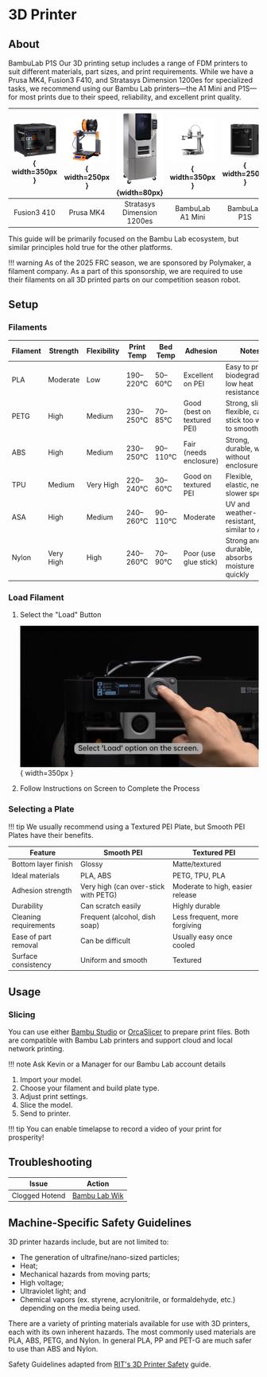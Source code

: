# 3D Printer

## About

BambuLab P1S
Our 3D printing setup includes a range of FDM printers to suit different materials, part sizes, and print requirements. While we have a Prusa MK4, Fusion3 F410, and Stratasys Dimension 1200es for specialized tasks, we recommend using our Bambu Lab printers—the A1 Mini and P1S—for most prints due to their speed, reliability, and excellent print quality.

| ![Fusion3 410](fusion3_410.png){ width=350px } | ![Prusa MK4](prusa_mk4.png){ width=250px } | ![Stratasys Dimension 1200es](stratasys_dimension_1200es.png){width=80px} | ![BambuLab A1 Mini](bambu_lab_a1_mini.png){ width=350px } | ![BambuLab P1S](bambu_lab_p1s.png){ width=250px } |
|:---:|:---:|:---:|:---:|:---:|
| Fusion3 410 | Prusa MK4 | Stratasys Dimension 1200es | BambuLab A1 Mini | BambuLab P1S |


This guide will be primarily focused on the Bambu Lab ecosystem, but similar principles hold true for the other platforms.

!!! warning 
    As of the 2025 FRC season, we are sponsored by Polymaker, a filament company. As a part of this sponsorship, we are required to use their filaments on all 3D printed parts on our competition season robot. 
## Setup

### Filaments 

| Filament | Strength     | Flexibility | Print Temp | Bed Temp | Adhesion                   | Notes                                                                 |
|----------|--------------|-------------|------------|----------|----------------------------|-----------------------------------------------------------------------|
| PLA      | Moderate     | Low         | 190–220°C  | 50–60°C  | Excellent on PEI           | Easy to print, biodegradable, low heat resistance                     |
| PETG     | High         | Medium      | 230–250°C  | 70–85°C  | Good (best on textured PEI)| Strong, slightly flexible, can stick too well to smooth PEI          |
| ABS      | High         | Medium      | 230–250°C  | 90–110°C | Fair (needs enclosure)     | Strong, durable, warps without enclosure                              |
| TPU      | Medium       | Very High   | 220–240°C  | 30–60°C  | Good on textured PEI       | Flexible, elastic, needs slower speeds                                |
| ASA      | High         | Medium      | 240–260°C  | 90–110°C | Moderate                   | UV and weather-resistant, similar to ABS                              |
| Nylon    | Very High    | High        | 240–260°C  | 70–90°C  | Poor (use glue stick)      | Strong and durable, absorbs moisture quickly                          |

### Load Filament

1. Select the "Load" Button
   
    ![Load](assets/bambu_load.png){ width=350px }

2. Follow Instructions on Screen to Complete the Process

### Selecting a Plate

!!! tip 
    We usually recommend using a Textured PEI Plate, but Smooth PEI Plates have their benefits.

| Feature                  | Smooth PEI                                      | Textured PEI                                     |
|--------------------------|--------------------------------------------------|--------------------------------------------------|
| Bottom layer finish      | Glossy                                          | Matte/textured                                   |
| Ideal materials          | PLA, ABS                                        | PETG, TPU, PLA                                   |
| Adhesion strength        | Very high (can over-stick with PETG)           | Moderate to high, easier release                 |
| Durability               | Can scratch easily                              | Highly durable                                   |
| Cleaning requirements    | Frequent (alcohol, dish soap)                   | Less frequent, more forgiving                    |
| Ease of part removal     | Can be difficult                                | Usually easy once cooled                         |
| Surface consistency      | Uniform and smooth                              | Textured |

## Usage

### Slicing

You can use either [Bambu Studio](https://bambulab.com/en/download/studio) or [OrcaSlicer](https://github.com/SoftFever/OrcaSlicer) to prepare print files. Both are compatible with Bambu Lab printers and support cloud and local network printing.

!!! note 
    Ask Kevin or a Manager for our Bambu Lab account details

1. Import your model.    
2. Choose your filament and build plate type.
3. Adjust print settings.
4. Slice the model.
5. Send to printer.

!!! tip 
    You can enable timelapse to record a video of your print for prosperity! 

## Troubleshooting

| Issue | Action |
| ----- | ------ |
| Clogged Hotend | [Bambu Lab Wik](https://wiki.bambulab.com/en/x1/troubleshooting/nozzle-clog) | 

## Machine-Specific Safety Guidelines

3D printer hazards include, but are not limited to:

- The generation of ultrafine/nano-sized particles;
- Heat;
- Mechanical hazards from moving parts;
- High voltage;
- Ultraviolet light; and
- Chemical vapors (ex. styrene, acrylonitrile, or formaldehyde, etc.) depending on the media being used.

There are a variety of printing materials available for use with 3D printers, each with its own inherent hazards. The most commonly used materials are PLA, ABS, PETG, and Nylon. In general PLA, PP and PET-G are much safer to use than ABS and Nylon.

Safety Guidelines adapted from [RIT's 3D Printer Safety](https://www.rit.edu/ehs/3-d-printer-safety) guide.